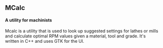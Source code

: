 ## MCalc
#### A utility for machinists

Mcalc is a utility that is used to look up suggested settings for lathes
or mills and calculate optimal RPM values given a material, tool and grade.
It's written in C++ and uses GTK for the UI.
